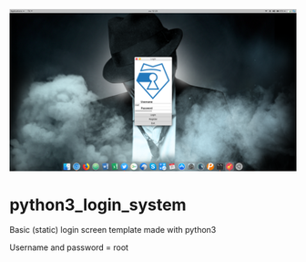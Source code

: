 ![alt text](./insec_login.png)

# python3_login_system
Basic (static) login screen template made with python3

Username and password = root
